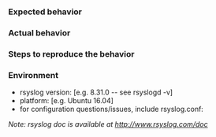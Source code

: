 ### Expected behavior

### Actual behavior

### Steps to reproduce the behavior

### Environment
- rsyslog version: [e.g. 8.31.0 -- see rsyslogd -v]
- platform: [e.g. Ubuntu 16.04]
- for configuration questions/issues, include rsyslog.conf:

*Note: rsyslog doc is available at http://www.rsyslog.com/doc*
